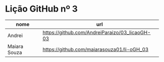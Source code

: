 # Lição GitHub nº 3

nome | url
---  | --- 
Andrei | https://github.com/AndreiParaizo/03_licaoGH-03
Maiara Souza | https://github.com/maiarasouza01/li-oGH_03